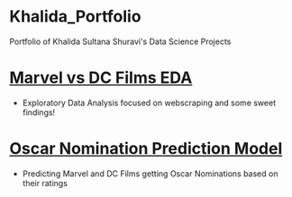 # Khalida_Portfolio
Portfolio of Khalida Sultana Shuravi's Data Science Projects

# [Marvel vs DC Films EDA](https://github.com/kshuravi/Marvel_vs_DC_Film_EDA)
* Exploratory Data Analysis focused on webscraping and some sweet findings!

# [Oscar Nomination Prediction Model](https://github.com/kshuravi/Oscar_Nomination_Prediction_Model)
* Predicting Marvel and DC Films getting Oscar Nominations based on their ratings
